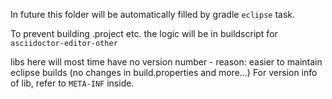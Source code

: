 In future this folder will be automatically filled by gradle `eclipse` task.

To prevent building .project etc. the logic will be in buildscript for `asciidoctor-editor-other`

libs here will most time have no version number - reason: easier to maintain eclipse builds (no changes in build.properties and more...)
For version info of lib, refer to `META-INF` inside.